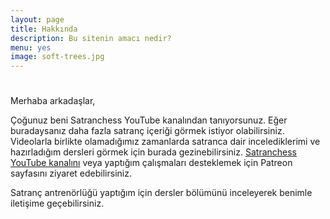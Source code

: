 ```yaml
---
layout: page
title: Hakkında
description: Bu sitenin amacı nedir?
menu: yes
image: soft-trees.jpg
---
```


#

Merhaba arkadaşlar,

Çoğunuz beni Satranchess YouTube kanalından tanıyorsunuz. Eğer buradaysanız daha fazla satranç içeriği görmek istiyor olabilirsiniz. Videolarla birlikte olamadığımız zamanlarda satranca dair incelediklerimi ve hazırladığım dersleri görmek için burada gezinebilirsiniz. [Satranchess YouTube kanalını](https://www.youtube.com/satranchess) veya yaptığım çalışmaları desteklemek için Patreon sayfasını ziyaret edebilirsiniz.  

Satranç antrenörlüğü yaptığım için dersler bölümünü inceleyerek benimle iletişime geçebilirsiniz.
